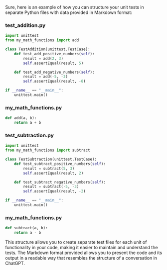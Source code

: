

Sure, here is an example of how you can structure your unit tests in separate Python files with data provided in Markdown format:

### test_addition.py

```python
import unittest
from my_math_functions import add

class TestAddition(unittest.TestCase):
    def test_add_positive_numbers(self):
        result = add(2, 3)
        self.assertEqual(result, 5)

    def test_add_negative_numbers(self):
        result = add(-5, -3)
        self.assertEqual(result, -8)

if __name__ == "__main__":
    unittest.main()
```

### my_math_functions.py

```python
def add(a, b):
    return a + b
```

### test_subtraction.py

```python
import unittest
from my_math_functions import subtract

class TestSubtraction(unittest.TestCase):
    def test_subtract_positive_numbers(self):
        result = subtract(5, 3)
        self.assertEqual(result, 2)

    def test_subtract_negative_numbers(self):
        result = subtract(-5, -3)
        self.assertEqual(result, -2)

if __name__ == "__main__":
    unittest.main()
```

### my_math_functions.py

```python
def subtract(a, b):
    return a - b
```

This structure allows you to create separate test files for each unit of functionality in your code, making it easier to maintain and understand the tests. The Markdown format provided allows you to present the code and its output in a readable way that resembles the structure of a conversation in ChatGPT.